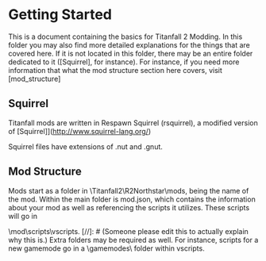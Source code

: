 # Getting Started

This is a document containing the basics for Titanfall 2 Modding.
In this folder you may also find more detailed explanations for the things that are covered here.
If it is not located in this folder, there may be an entire folder dedicated to it ([Squirrel], for instance).
For instance, if you need more information that what the mod structure section here covers, visit [mod_structure] 

## Squirrel

Titanfall mods are written in Respawn Squirrel (rsquirrel), a modified version of [Squirrel]](http://www.squirrel-lang.org/)

Squirrel files have extensions of .nut and .gnut.

## Mod Structure

Mods start as a folder in \Titanfall2\R2Northstar\mods, being the name of the mod.
Within the main folder is mod.json, which contains the information about your mod as well as referencing the scripts it utilizes.
These scripts will go in <main folder>\mod\scripts\vscripts\. 
[//]: # (Someone please edit this to actually explain why this is.)
Extra folders may be required as well. For instance, scripts for a new gamemode go in a \gamemodes\ folder within vscripts. 